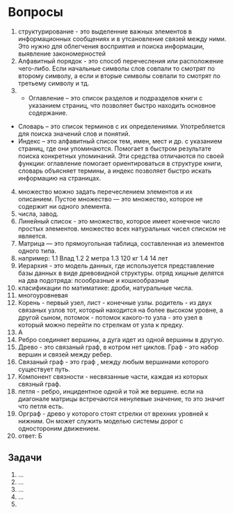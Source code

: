 # Вопросы
1. структурирование - это выделенние важных элементов в информационных сообщениях и в утсановление связей между ними. Это нужно для облегчения восприятия и поиска информации, выявление закономерностей
2. Алфавитный порядок - это способ перечесления или расположение чего-либо. Если начальные символы слов совпали то смотрят по второму символу, а если и вторые символы совпали то смотрят по третьему символу и тд.
3. - Оглавление – это список разделов и подразделов книги с указанием страниц, что позволяет быстро находить основное содержание.
 - Словарь – это список терминов с их определениями. Употребляется для поиска значений слов и понятий.
 - Индекс – это алфавитный список тем, имен, мест и др. с указанием страниц, где они упоминаются. Помогает в быстром результате поиска конкретных упоминаний. Эти средства отличаются по своей функции: оглавление помогает ориентироваться в структуре книги, словарь объясняет термины, а индекс позволяет быстро искать информацию на страницах.
4. множество можно задать перечеслением элементов и их описанием. Пустое множество — это множество, которое не содержит ни одного элемента.
5. числа, завод.
6. Линейный список - это множество, которое имеет конечное число простых элементов. множество всех натуральных чисел списком не является.
7. Матрица — это прямоугольная таблица, составленная из элементов одного типа.
8. например: 1.1 Влад 1.2 2 метра 1.3 120 кг 1.4 14 лет
9. Иерархия - это модель данных, где используется представление базы данных в виде древовидной структуры. отряд хищные делятся на два подотряда: псообразные и кошкообразные
10. класификации по матиматике: дроби, натуральные числа.
11. многоуровневая
12. Корень - первый узел, лист - конечные узлы. родитель - из двух связаных узлов тот, который находится на более высоком уровне, а другой сыном, потомок - потомок какого-то узла - это узел в который можно перейти по стрелкам от узла к предку.
13.    А
14. Ребро соединяет вершины, а дуга идет из одной вершины в другую.
15. Древо - это связаный граф, в котром нет циклов. Граф - это набор вершин и связей между ребер.
16. Связаный граф - это граф , между любым вершинами которого существует путь.
17. Компонент связности - несвязанные части, каждая из которых связный граф.
18. петля - ребро, инцидентное одной и той же вершине. если на диагонале матрицы встречаются ненулевые значение, то это значит что петля есть.
19. Орграф - древо у которого стоят стрелки от врехних уровней к нижним. Он может служить моделью системы дорог с одностороним движением.
20. ответ: Б
## Задачи
1. ...
2. ...
3. ...
4. ...
5. 

